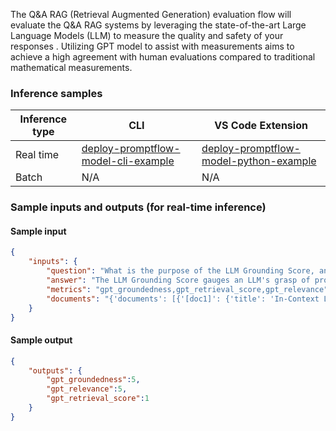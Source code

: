 The Q&A RAG (Retrieval Augmented Generation) evaluation flow will evaluate the Q&A RAG systems by leveraging the state-of-the-art Large Language Models (LLM) to measure the quality and safety of your responses . Utilizing GPT model to assist with measurements aims to achieve a high agreement with human evaluations compared to traditional mathematical measurements.


### Inference samples

Inference type|CLI|VS Code Extension
|--|--|--|
Real time|<a href="https://microsoft.github.io/promptflow/how-to-guides/deploy-a-flow/index.html" target="_blank">deploy-promptflow-model-cli-example</a>|<a href="https://microsoft.github.io/promptflow/how-to-guides/deploy-a-flow/index.html" target="_blank">deploy-promptflow-model-python-example</a>
Batch | N/A | N/A

### Sample inputs and outputs (for real-time inference)

#### Sample input
```json
{
    "inputs": {
        "question": "What is the purpose of the LLM Grounding Score, and what does a higher score mean in this context?",
        "answer": "The LLM Grounding Score gauges an LLM's grasp of provided context in in-context learning. A higher score implies better understanding and more accurate responses.",
        "metrics": "gpt_groundedness,gpt_retrieval_score,gpt_relevance",
        "documents": "{'documents': [{'[doc1]': {'title': 'In-Context Learning with Large-Scale Pretrained Language Models',\r'content': 'In-Context Learning uses large pretrained models to acquire new skills. GPT-3 introduced this, achieving accuracy similar to fine-tuned models. Prompt order and similar training examples affect performance. Retrievers locate exemplary few-shot examples, with semantic similarity fine-tuning. Advanced retriever use includes code generation, but 'fantastic' examples assumption has task-specific limitations.'}}]}"
    }
}
```

#### Sample output
```json
{
    "outputs": {
        "gpt_groundedness":5,
        "gpt_relevance":5,
        "gpt_retrieval_score":1
    }
}
```